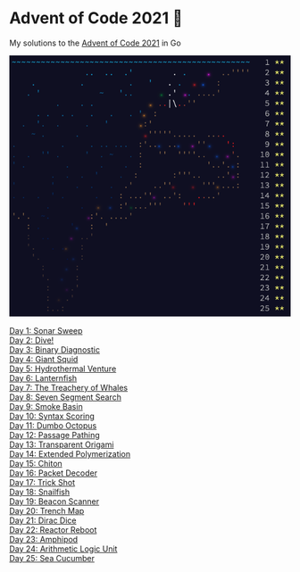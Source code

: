 # Advent of Code 2021 🎄

My solutions to the [Advent of Code 2021](https://adventofcode.com/2021/) in Go

<img src="https://github.com/dellink/advent-of-code/blob/main/2021/img.png" alt="Advent of Code 2021"/>

[Day 1: Sonar Sweep](https://github.com/dellink/advent-of-code/tree/main/2021/day-01)\
[Day 2: Dive!](https://github.com/dellink/advent-of-code/tree/main/2021/day-02)\
[Day 3: Binary Diagnostic](https://github.com/dellink/advent-of-code/tree/main/2021/day-03)\
[Day 4: Giant Squid](https://github.com/dellink/advent-of-code/tree/main/2021/day-04)\
[Day 5: Hydrothermal Venture](https://github.com/dellink/advent-of-code/tree/main/2021/day-05)\
[Day 6: Lanternfish](https://github.com/dellink/advent-of-code/tree/main/2021/day-06)\
[Day 7: The Treachery of Whales](https://github.com/dellink/advent-of-code/tree/main/2021/day-07)\
[Day 8: Seven Segment Search](https://github.com/dellink/advent-of-code/tree/main/2021/day-08)\
[Day 9: Smoke Basin](https://github.com/dellink/advent-of-code/tree/main/2021/day-09)\
[Day 10: Syntax Scoring](https://github.com/dellink/advent-of-code/tree/main/2021/day-10)\
[Day 11: Dumbo Octopus](https://github.com/dellink/advent-of-code/tree/main/2021/day-11)\
[Day 12: Passage Pathing](https://github.com/dellink/advent-of-code/tree/main/2021/day-12)\
[Day 13: Transparent Origami](https://github.com/dellink/advent-of-code/tree/main/2021/day-13)\
[Day 14: Extended Polymerization](https://github.com/dellink/advent-of-code/tree/main/2021/day-14)\
[Day 15: Chiton](https://github.com/dellink/advent-of-code/tree/main/2021/day-15)\
[Day 16: Packet Decoder](https://github.com/dellink/advent-of-code/tree/main/2021/day-16)\
[Day 17: Trick Shot](https://github.com/dellink/advent-of-code/tree/main/2021/day-17)\
[Day 18: Snailfish](https://github.com/dellink/advent-of-code/tree/main/2021/day-18)\
[Day 19: Beacon Scanner](https://github.com/dellink/advent-of-code/tree/main/2021/day-19)\
[Day 20: Trench Map](https://github.com/dellink/advent-of-code/tree/main/2021/day-20)\
[Day 21: Dirac Dice](https://github.com/dellink/advent-of-code/tree/main/2021/day-21)\
[Day 22: Reactor Reboot](https://github.com/dellink/advent-of-code/tree/main/2021/day-22)\
[Day 23: Amphipod](https://github.com/dellink/advent-of-code/tree/main/2021/day-23)\
[Day 24: Arithmetic Logic Unit](https://github.com/dellink/advent-of-code/tree/main/2021/day-24)\
[Day 25: Sea Cucumber](https://github.com/dellink/advent-of-code/tree/main/2021/day-25)
